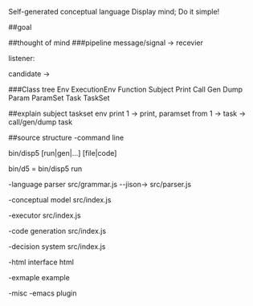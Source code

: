 Self-generated conceptual language
Display mind;
Do it simple!

##goal

##thought of mind
###pipeline
message/signal -> recevier

listener: 



candidate -> 


###Class tree
Env
ExecutionEnv
Function
  Subject
  Print
  Call
  Gen
	Dump
Param
ParamSet
Task
TaskSet

##explain
subject taskset env
print 1 -> print, paramset from 1 -> task -> call/gen/dump task


##source structure
-command line

bin/disp5 [run|gen|...] [file|code]

bin/d5 = bin/disp5 run

-language parser
src/grammar.js --jison-> src/parser.js

-conceptual model
src/index.js 

-executor
src/index.js 

-code generation
src/index.js 

-decision system
src/index.js

-html interface
html

-exmaple
example

-misc
    -emacs plugin
